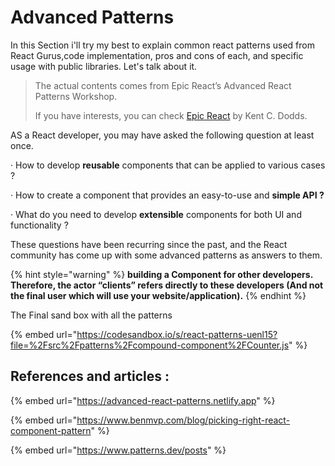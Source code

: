 # Advanced Patterns

In this Section i'll try my best to explain common react patterns used from React Gurus,code implementation, pros and cons of each, and specific usage with public libraries. Let's talk about it.

> The actual contents comes from Epic React’s Advanced React Patterns Workshop.
>
> If you have interests, you can check [Epic React](https://epicreact.dev/) by Kent C. Dodds.

AS a React developer, you may have asked the following question at least once.

· How to develop **reusable** components that can be applied to various cases ?

· How to create a component that provides an easy-to-use and **simple API ?**

· What do you need to develop **extensible** components for both UI and functionality ?

These questions have been recurring since the past, and the React community has come up with some advanced patterns as answers to them.

{% hint style="warning" %}
**building a Component for other developers. Therefore, the actor “clients” refers directly to these developers (And not the final user which will use your website/application).**
{% endhint %}

The Final sand box with all the patterns

{% embed url="https://codesandbox.io/s/react-patterns-uenl15?file=%2Fsrc%2Fpatterns%2Fcompound-component%2FCounter.js" %}

## References and articles :

{% embed url="https://advanced-react-patterns.netlify.app" %}

{% embed url="https://www.benmvp.com/blog/picking-right-react-component-pattern" %}

{% embed url="https://www.patterns.dev/posts" %}
